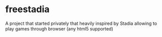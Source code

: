 # freestadia
A project that started privately that heavily inspired by Stadia allowing to play games through browser (any html5 supported)

